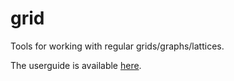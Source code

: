 grid
====

Tools for working with regular grids/graphs/lattices.

The userguide is available <a href="https://github.com/mhwombat/grid/wiki">here</a>.
